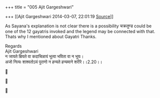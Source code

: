+++
title = "005 Ajit Gargeshwari"

+++
[[Ajit Gargeshwari	2014-03-07, 22:01:19 [Source](https://groups.google.com/g/samskrita/c/QNFPhuj73XE)]]



As Sayana's explanation is not clear there is a possibility चक्रतुण्ड could be one of the 12 gayatris invoked and the legend may be connected with that. Thats why I mentioned about Gayatri Thanks.  

  

Regards  
Ajit Gargeshwari  
न जायते म्रियते वा कदाचिन्नायं भूत्वा भविता वा न भूयः।  
अजो नित्यः शाश्वतोऽयं पुराणो न हन्यते हन्यमाने शरीरे।।2.20।।

  
  







